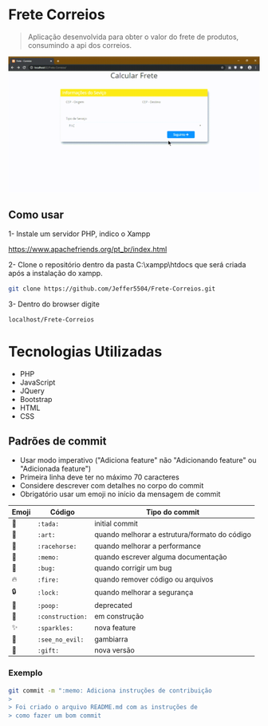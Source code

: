 # Frete Correios

> Aplicação desenvolvida para obter o valor do frete de produtos, consumindo a api dos correios.

![](https://github.com/Jeffer5504/Frete-Correios/blob/master/gif/Frete-Correios.gif)

## Como usar

1- Instale um servidor PHP, indico o Xampp

https://www.apachefriends.org/pt_br/index.html

2- Clone o repositório dentro da pasta C:\xampp\htdocs que será criada após a instalação do xampp.

```sh
git clone https://github.com/Jeffer5504/Frete-Correios.git
```

3- Dentro do browser digite 
```sh
localhost/Frete-Correios
```

# Tecnologias Utilizadas

- PHP
- JavaScript
- JQuery
- Bootstrap
- HTML
- CSS

## Padrões de commit

- Usar modo imperativo ("Adiciona feature" não "Adicionando feature" ou "Adicionada feature")
- Primeira linha deve ter no máximo 70 caracteres
- Considere descrever com detalhes no corpo do commit
- Obrigatório usar um emoji no início da mensagem de commit

| Emoji          | Código           | Tipo do commit                                |
| -------------- | ---------------- | --------------------------------------------- |
| :tada:         | `:tada:`         | initial commit                                |
| :art:          | `:art:`          | quando melhorar a estrutura/formato do código |
| :racehorse:    | `:racehorse:`    | quando melhorar a performance                 |
| :memo:         | `:memo:`         | quando escrever alguma documentação           |
| :bug:          | `:bug:`          | quando corrigir um bug                        |
| :fire:         | `:fire:`         | quando remover código ou arquivos             |
| :lock:         | `:lock:`         | quando melhorar a segurança                   |
| :poop:         | `:poop:`         | deprecated                                    |
| :construction: | `:construction:` | em construção                                 |
| :sparkles:     | `:sparkles:`     | nova feature                                  |
| :see_no_evil:  | `:see_no_evil:`  | gambiarra                                     |
| :gift:         | `:gift:`         | nova versão                                   |

### Exemplo

```bash
git commit -m ":memo: Adiciona instruções de contribuição
>
> Foi criado o arquivo README.md com as instruções de
> como fazer um bom commit
```
